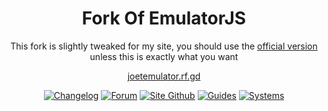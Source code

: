 <div align="center">

  # Fork Of EmulatorJS

  This fork is slightly tweaked for my site, you should use the [official version](https://github.com/EmulatorJS/EmulatorJS) unless this is exactly what you want
  
  [joetemulator.rf.gd](https://joetemulator.rf.gd)

  [![Changelog](https://img.shields.io/badge/Changelog-4CAF50?style=for-the-badge)](https://github.com/joethun/joetemulator/wiki/Changelog)
  [![Forum](https://img.shields.io/badge/Forum-E91E63?style=for-the-badge)](https://github.com/joethun/joetemulator/discussions)
  [![Site Github](https://img.shields.io/badge/Site_Github-000000?style=for-the-badge)](https://github.com/joethun/joetemulator)
  [![Guides](https://img.shields.io/badge/Guides-607D8B?style=for-the-badge)](https://github.com/joethun/joetemulator/wiki/Guides)
  [![Systems](https://img.shields.io/badge/Systems-9C27B0?style=for-the-badge)](https://github.com/joethun/joetemulator/wiki/Supported-Systems)  

</div>

